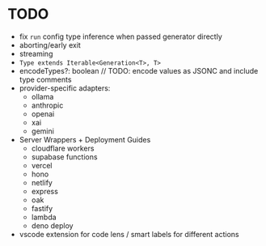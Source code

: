 # TODO

- fix `run` config type inference when passed generator directly
- aborting/early exit
- streaming
- `Type extends Iterable<Generation<T>, T>`
- encodeTypes?: boolean // TODO: encode values as JSONC and include type
  comments
- provider-specific adapters:
  - ollama
  - anthropic
  - openai
  - xai
  - gemini
- Server Wrappers + Deployment Guides
  - cloudflare workers
  - supabase functions
  - vercel
  - hono
  - netlify
  - express
  - oak
  - fastify
  - lambda
  - deno deploy
- vscode extension for code lens / smart labels for different actions

